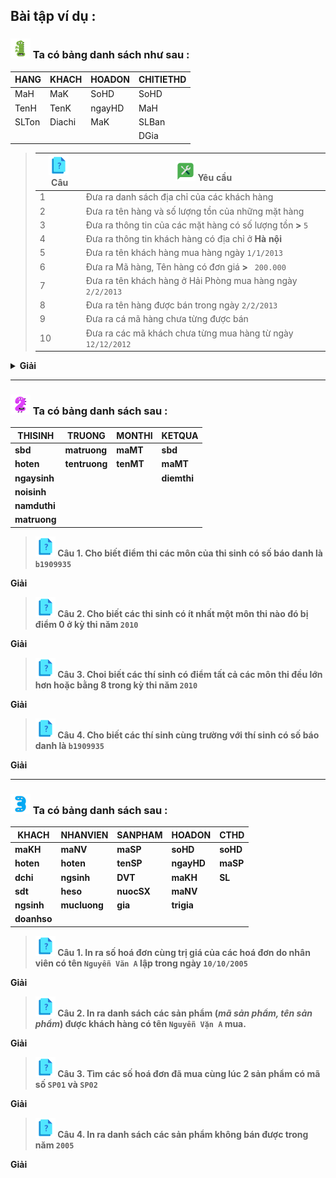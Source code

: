 ## Bài tập ví dụ :

### ![icons8-1_cute.png](https://raw.githubusercontent.com/Zenfection/Image/master/2021/03/21-12-29-08-icons8-1_cute.png) Ta có bảng danh sách như sau :

| HANG  | KHACH  | HOADON | CHITIETHD |
| ----- | ------ | ------ | --------- |
| MaH   | MaK    | SoHD   | SoHD      |
| TenH  | TenK   | ngayHD | MaH       |
| SLTon | Diachi | MaK    | SLBan     |
|       |        |        | DGia      |

> | ![icons8questionspng](https://raw.githubusercontent.com/Zenfection/Image/master/2021/03/17-08-59-15-icons8-questions.png) Câu | ![icons8-request_service.png](https://raw.githubusercontent.com/Zenfection/Image/master/2021/03/21-14-26-23-icons8-request_service.png) Yêu cầu |
> | ----------------------------------------------------------------------------------------------------------------------------- | ----------------------------------------------------------------------------------------------------------------------------------------------- |
> | 1                                                                                                                             | Đưa ra danh sách địa chỉ của các khách hàng                                                                                                     |
> | 2                                                                                                                             | Đưa ra tên hàng và số lượng tồn của những mặt hàng                                                                                              |
> | 3                                                                                                                             | Đưa ra thông tin của các mặt hàng có số lượng tồn **>** `5`                                                                                     |
> | 4                                                                                                                             | Đưa ra thông tin khách hàng có địa chỉ ở **Hà nội**                                                                                             |
> | 5                                                                                                                             | Đưa ra tên khách hàng mua hàng ngày `1/1/2013`                                                                                                  |
> | 6                                                                                                                             | Đưa ra Mã hàng, Tên hàng có đơn giá **>** ` 200.000`                                                                                            |
> | 7                                                                                                                             | Đưa ra tên khách hàng ở Hải Phòng mua hàng ngày `2/2/2013`                                                                                      |
> | 8                                                                                                                             | Đưa ra tên hàng được bán trong ngày `2/2/2013`                                                                                                  |
> | 9                                                                                                                             | Đưa ra cá mã hàng chưa từng được bán                                                                                                            |
> | 10                                                                                                                            | Đưa ra các mã khách chưa từng mua hàng từ ngày `12/12/2012`                                                                                     |
> 

<details>
<summary><b> Giải<b></summary>

| ![icons8-numbers.png](https://raw.githubusercontent.com/Zenfection/Image/master/2021/03/21-14-23-58-icons8-numbers.png)Câu | ![icons8-faq.png](https://raw.githubusercontent.com/Zenfection/Image/master/2021/03/21-14-23-24-icons8-faq.png) Lời giải                                                                                                                                        | ![icons8-consultation.png](https://raw.githubusercontent.com/Zenfection/Image/master/2021/03/21-14-23-33-icons8-consultation.png) Giải thích                                                |
| -------------------------------------------------------------------------------------------------------------------------- | --------------------------------------------------------------------------------------------------------------------------------------------------------------------------------------------------------------------------------------------------------------- | ------------------------------------------------------------------------------------------------------------------------------------------------------------------------------------------- |
| 1                                                                                                                          | <img title="" src="https://raw.githubusercontent.com/Zenfection/Image/master/2021/03/21-14-15-29-A%CC%89nh%20chu%CC%A3p%20Ma%CC%80n%20hi%CC%80nh%202021-03-21%20lu%CC%81c%2014.15.11.png" alt="" width="128">                                                   | ![icons8-easy.png](https://raw.githubusercontent.com/Zenfection/Image/master/2021/03/21-16-37-44-icons8-easy.png) Dễ                                                                        |
| 2                                                                                                                          | <img title="" src="https://raw.githubusercontent.com/Zenfection/Image/master/2021/03/21-14-15-36-A%CC%89nh%20chu%CC%A3p%20Ma%CC%80n%20hi%CC%80nh%202021-03-21%20lu%CC%81c%2014.15.18.png" alt="Ảnh chụp Màn hình 2021-03-21 lúc 14.15.18.png" width="147"> | ![icons8-easy.png](https://raw.githubusercontent.com/Zenfection/Image/master/2021/03/21-16-37-44-icons8-easy.png) Dễ                                                                        |
| 3                                                                                                                          | <img title="" src="https://raw.githubusercontent.com/Zenfection/Image/master/2021/03/21-16-23-32-A%CC%89nh%20chu%CC%A3p%20Ma%CC%80n%20hi%CC%80nh%202021-03-21%20lu%CC%81c%2016.23.25.png" alt="Ảnh chụp Màn hình 2021-03-21 lúc 16.23.25.png" width="134"> | ![icons8-easy.png](https://raw.githubusercontent.com/Zenfection/Image/master/2021/03/21-16-37-44-icons8-easy.png) Dễ                                                                        |
| 4                                                                                                                          | <img title="" src="https://raw.githubusercontent.com/Zenfection/Image/master/2021/03/21-16-25-34-A%CC%89nh%20chu%CC%A3p%20Ma%CC%80n%20hi%CC%80nh%202021-03-21%20lu%CC%81c%2016.25.24.png" alt="Ảnh chụp Màn hình 2021-03-21 lúc 16.25.24.png" width="203"> | ![icons8-easy.png](https://raw.githubusercontent.com/Zenfection/Image/master/2021/03/21-16-37-44-icons8-easy.png) Dễ                                                                        |
| 5                                                                                                                          | <img title="" src="https://raw.githubusercontent.com/Zenfection/Image/master/2021/03/21-16-28-12-A%CC%89nh%20chu%CC%A3p%20Ma%CC%80n%20hi%CC%80nh%202021-03-21%20lu%CC%81c%2016.28.08.png" alt="Ảnh chụp Màn hình 2021-03-21 lúc 16.28.08.png" width="425"> | `TenK`  ∈ `KHACH`<br>`ngayHD` ∈ `HOADON`<br><br>💡 Chiếu `TenK` ∈ `KHACH`<br>💡 Điều kiện ở `ngayHD` ∉ `KHACH`<br>⚠️ `KHACH` và `HOADON` có chung `maK` <br>⇨ có thể kết nối                |
| 6                                                                                                                          | <img title="" src="https://raw.githubusercontent.com/Zenfection/Image/master/2021/03/21-16-31-29-A%CC%89nh%20chu%CC%A3p%20Ma%CC%80n%20hi%CC%80nh%202021-03-21%20lu%CC%81c%2016.31.11.png" alt="Ảnh chụp Màn hình 2021-03-21 lúc 16.31.11.png" width="450"> | `MaH` và `TenH` ∈ `HANG`<br><br>💡 Chiếu `MaH`,`TenH` ∈ `HANG`<br>💡 Điều kiện ở `DGia` thuộc `CHITIETHD`<br>⚠️ `HANG` và `CHITIETHD` có chung `MaH` <br>⇨ có thể kết nối                   |
| 7                                                                                                                          | <img title="" src="https://raw.githubusercontent.com/Zenfection/Image/master/2021/03/21-16-31-40-A%CC%89nh%20chu%CC%A3p%20Ma%CC%80n%20hi%CC%80nh%202021-03-21%20lu%CC%81c%2016.31.20.png" alt="Ảnh chụp Màn hình 2021-03-21 lúc 16.31.20.png" width="610"> | `TenK` và `Diachi` ∈ `KHACH`<br><br>💡 Chiếu `TenH` ∈ `KHACH`<br>💡 Điều kiện ở `Diachi` ∈ `KHACH` <br>và `ngayHD` ∈ `HOADON`<br>⚠️ `KHACH` và `HOADON` có chung `MaH` <br>⇨ có thể kết nối |
| 8                                                                                                                          | <img title="" src="https://raw.githubusercontent.com/Zenfection/Image/master/2021/03/21-17-05-06-A%CC%89nh%20chu%CC%A3p%20Ma%CC%80n%20hi%CC%80nh%202021-03-21%20lu%CC%81c%2017.04.15.png" alt="Ảnh chụp Màn hình 2021-03-21 lúc 17.04.15.png" width="600"> | `TenH` ∈ `HANG`<br><br>💡 Chiếu `TenH` ∈ `Hang`<br>💡 Điều kiện `ngayHD` ∈ `HOADON`<br>⚠️ `HANG` và `HOADON` không thể kết nối<br>🧚 Nên phải kết nối qua `CHITIETHD`                       |
| 9                                                                                                                          | <img title="" src="https://raw.githubusercontent.com/Zenfection/Image/master/2021/03/21-17-05-13-A%CC%89nh%20chu%CC%A3p%20Ma%CC%80n%20hi%CC%80nh%202021-03-21%20lu%CC%81c%2017.04.22.png" alt="Ảnh chụp Màn hình 2021-03-21 lúc 17.04.22.png" width="285"> | `MaH` ∈ `HANG`<br>`SLBan` ∈ `CHITIETHD`<br><br>🧚 Dùng phép `trừ`<br>`HANG` - `CHITIETHD` = số hàng còn lại                                                                                 |
| 10                                                                                                                         | <img title="" src="https://raw.githubusercontent.com/Zenfection/Image/master/2021/03/21-17-05-17-A%CC%89nh%20chu%CC%A3p%20Ma%CC%80n%20hi%CC%80nh%202021-03-21%20lu%CC%81c%2017.04.29.png" alt="Ảnh chụp Màn hình 2021-03-21 lúc 17.04.29.png" width="500"> | `MaK` ∈ `HOADON`<br><br>💡 Chiếu `MaK` ∈ `HOADON`<br>💡 Điều kiện `ngayHD` ∈ `HOADON`<br>🧚 Dùng phép `trừ`                                                                                 |

</details>

---

### ![icons8-2_cute.png](https://raw.githubusercontent.com/Zenfection/Image/master/2021/03/21-12-29-20-icons8-2_cute.png) Ta có bảng danh sách sau :

| THISINH  | TRUONG    | MONTHI | KETQUA  |
| -------- | --------- | ------ | ------- |
| sbd      | matruong  | maMT   | sbd     |
| hoten    | tentruong | tenMT  | maMT    |
| ngaysinh |           |        | diemthi |
| noisinh  |           |        |         |
| namduthi |           |        |         |
| matruong |           |        |         |

> ![icons8questionspng](https://raw.githubusercontent.com/Zenfection/Image/master/2021/03/17-08-59-15-icons8-questions.png) **Câu 1**. Cho biết điểm thi các môn của thi sinh có số báo danh là `b1909935`

Giải

> ![icons8questionspng](https://raw.githubusercontent.com/Zenfection/Image/master/2021/03/17-08-59-15-icons8-questions.png) **Câu 2**. Cho biết các thi sinh có ít nhất một môn thi nào đó bị điểm 0 ở kỳ thi năm `2010`

Giải

> ![icons8questionspng](https://raw.githubusercontent.com/Zenfection/Image/master/2021/03/17-08-59-15-icons8-questions.png) **Câu 3**. Choi biết các thí sinh có điểm tất cả các môn thi đều lớn hơn hoặc bằng 8 trong kỳ thi năm `2010`

Giải

> ![icons8questionspng](https://raw.githubusercontent.com/Zenfection/Image/master/2021/03/17-08-59-15-icons8-questions.png) **Câu 4**. Cho biết các thí sinh cùng trường với thí sinh có số báo danh là `b1909935`

Giải

---

### ![icons8-3_cute.png](https://raw.githubusercontent.com/Zenfection/Image/master/2021/03/21-12-29-36-icons8-3_cute.png) Ta có bảng danh sách sau :

| KHACH   | NHANVIEN | SANPHAM | HOADON | CTHD |
| ------- | -------- | ------- | ------ | ---- |
| maKH    | maNV     | maSP    | soHD   | soHD |
| hoten   | hoten    | tenSP   | ngayHD | maSP |
| dchi    | ngsinh   | DVT     | maKH   | SL   |
| sdt     | heso     | nuocSX  | maNV   |      |
| ngsinh  | mucluong | gia     | trigia |      |
| doanhso |          |         |        |      |

> ![icons8questionspng](https://raw.githubusercontent.com/Zenfection/Image/master/2021/03/17-08-59-15-icons8-questions.png) **Câu 1**. In ra số hoá đơn cùng trị giá của các hoá đơn do nhân viên có tên `Nguyễn Văn A` lập trong ngày `10/10/2005`

Giải

> ![icons8questionspng](https://raw.githubusercontent.com/Zenfection/Image/master/2021/03/17-08-59-15-icons8-questions.png) **Câu 2**. In ra danh sách các sản phẩm (*mã sản phẩm, tên sản phẩm*) được khách hàng có tên `Nguyễn Vặn A` mua.

Giải

> ![icons8questionspng](https://raw.githubusercontent.com/Zenfection/Image/master/2021/03/17-08-59-15-icons8-questions.png) **Câu 3**. Tìm các số hoá đơn đã mua cùng lúc 2 sản phẩm có mã số `SP01` và `SP02`

Giải

> ![icons8questionspng](https://raw.githubusercontent.com/Zenfection/Image/master/2021/03/17-08-59-15-icons8-questions.png) **Câu 4**. In ra danh sách các sản phẩm không bán được trong năm `2005`

Giải
